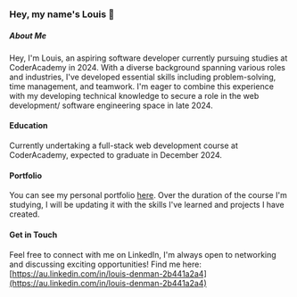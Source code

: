### Hey, my name's Louis 👋

##### About Me
Hey, I'm Louis, an aspiring software developer currently pursuing studies at CoderAcademy in 2024. With a diverse background spanning various roles and industries, I've developed essential skills including problem-solving, time management, and teamwork. I'm eager to combine this experience with my developing technical knowledge to secure a role in the web development/ software engineering space in late 2024.

#### Education
Currently undertaking a full-stack web development course at CoderAcademy, expected to graduate in December 2024.

#### Portfolio

You can see my personal portfolio [here](https://louisd.netlify.app/). Over the duration of the course I'm studying, I will be updating it with the skills I've learned and projects I have created.

#### Get in Touch
Feel free to connect with me on LinkedIn, I'm always open to networking and discussing exciting opportunities! Find me here: [https://au.linkedin.com/in/louis-denman-2b441a2a4](https://au.linkedin.com/in/louis-denman-2b441a2a4)
